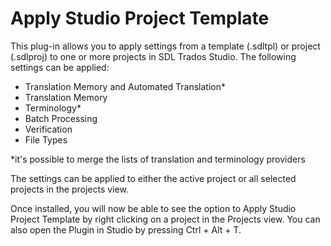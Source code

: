 # Apply Studio Project Template

This plug-in allows you to apply settings from a template (.sdltpl) or project (.sdlproj) to one or more projects in SDL Trados Studio. The following settings can be applied:
- Translation Memory and Automated Translation*
- Translation Memory
- Terminology*
- Batch Processing
- Verification
- File Types

*it's possible to merge the lists of translation and terminology providers

The settings can be applied to either the active project or all selected projects in the projects view.

Once installed, you will now be able to see the option to Apply Studio Project Template by right clicking on a project in the Projects view. You can also open the Plugin in Studio by pressing Ctrl + Alt + T.



